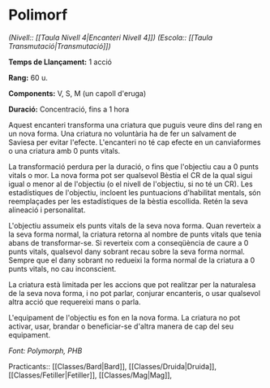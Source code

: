 # Polimorf

*(Nivell:: [[Taula Nivell 4|Encanteri Nivell 4]]) (Escola:: [[Taula Transmutació|Transmutació]])*

**Temps de Llançament:** 1 acció

**Rang:** 60 u.

**Components:** V, S, M (un capoll d'eruga)

**Duració:** Concentració, fins a 1 hora

Aquest encanteri transforma una criatura que puguis veure dins del rang en un nova forma. Una criatura no voluntària ha de fer un salvament de Saviesa per evitar l'efecte. L'encanteri no té cap efecte en un canviaformes o una criatura amb 0 punts vitals.

La transformació perdura per la duració, o fins que l'objectiu cau a 0 punts vitals o mor. La nova forma pot ser qualsevol Bèstia el CR de la qual sigui igual o menor al de l'objectiu (o el nivell de l'objectiu, si no té un CR). Les estadístiques de l'objectiu, incloent les puntuacions d'habilitat mentals, són reemplaçades per les estadístiques de la bèstia escollida. Retén la seva alineació i personalitat.

L'objectiu assumeix els punts vitals de la seva nova forma. Quan reverteix a la seva forma normal, la criatura retorna al nombre de punts vitals que tenia abans de transformar-se. Si reverteix com a conseqüència de caure a 0 punts vitals, qualsevol dany sobrant recau sobre la seva forma normal. Sempre que el dany sobrant no redueixi la forma normal de la criatura a 0 punts vitals, no cau inconscient.

La criatura està limitada per les accions que pot realitzar per la naturalesa de la seva nova forma, i no pot parlar, conjurar encanteris, o usar qualsevol altra acció que requereixi mans o parla.

L'equipament de l'objectiu es fon en la nova forma. La criatura no pot activar, usar, brandar o beneficiar-se d'altra manera de cap del seu equipament.


*Font: Polymorph, PHB*



Practicants:: [[Classes/Bard|Bard]], [[Classes/Druida|Druida]], [[Classes/Fetiller|Fetiller]], [[Classes/Mag|Mag]],